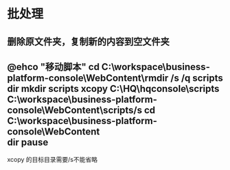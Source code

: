 # 批处理

## 删除原文件夹，复制新的内容到空文件夹
@ehco "移动脚本"
cd C:\workspace\business-platform-console\WebContent\rmdir /s /q scripts
dir
mkdir scripts
xcopy C:\HQ\hqconsole\scripts C:\workspace\business-platform-console\WebContent\scripts/s
cd C:\workspace\business-platform-console\WebContent\
dir
pause
---
xcopy 的目标目录需要/s不能省略